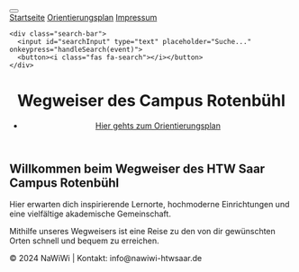 
<html lang="de">
<head>
  <meta charset="UTF-8">
  <meta name="viewport" content="width=device-width, initial-scale=1.0">
  <title>Campus Wegweiser HTW Saar</title>
  <link rel="stylesheet" href="styles.css">
  
</head>
<body>
  <div class="toolbar">
    <div class="hamburger dropdown">
      <button class="dropbtn"><i class="fas fa-bars"></i></button>
      <div class="dropdown-content">
	  	<a href="startseite.html">Startseite</a>
	  	<a href="orientierungsplan.html">Orientierungsplan</a>
        <a href="impressum.html">Impressum</a>
      </div>
    </div>	

    <div class="search-bar">
      <input id="searchInput" type="text" placeholder="Suche..." onkeypress="handleSearch(event)">
      <button><i class="fas fa-search"></i></button>
    </div>
  </div>

  <header class="header">
    <div class="container">
      <h1 class="slogan"> Wegweiser des Campus Rotenbühl</h1>
      <nav class="navbar">
        <ul>
          <li><a href="orientierungsplan.html">Hier gehts zum Orientierungsplan</a></li>
        </ul>
      </nav>
    </div>
  </header>

  <section class="hero">
    <div class="container">
      <h2>Willkommen beim Wegweiser des HTW Saar Campus Rotenb&uuml;hl</h2>
      <p>
        Hier erwarten dich inspirierende Lernorte, hochmoderne Einrichtungen und eine vielf&auml;ltige akademische Gemeinschaft.
      </p>
      <p>
        Mithilfe unseres Wegweisers ist eine Reise zu den von dir gew&uuml;nschten Orten schnell und bequem zu erreichen.
      </p>
    </div>
  </section>

  <footer class="footer">
    <div class="container">
      <p>&copy; 2024 NaWiWi | Kontakt: info@nawiwi-htwsaar.de</p>
    </div>
  </footer>

 <script>
    function handleSearch(event) {
      if (event.key === "Enter") {
        event.preventDefault();
        const searchInput = document.getElementById("searchInput").value.toLowerCase();
        if (searchInput === "bibliothek") {
          window.location.href = "bibliothek.html";
        } else if (searchInput === "mensa") {
          window.location.href = "mensa.html";
        } else if (searchInput === "sekretariat") {
          window.location.href = "sekretariat.html";
        } else if (searchInput === "it-service") {
          window.location.href = "it-service.html";
        } else if (searchInput === "fachschaft") {
          window.location.href = "fachschaft.html";
        } else if (searchInput === "druckerraum") {
          window.location.href = "druckerraum.html";
		} else if (searchInput === "validierungsautomat") {
          window.location.href = "validierungsautomat.html";
		} else if (searchInput === "orientierungsplan") {
          window.location.href = "orientierungsplan.html";
        } else {
          alert("Keine Übereinstimmung gefunden.");
        }
      }
    }
  </script>
</body>
</html>


















